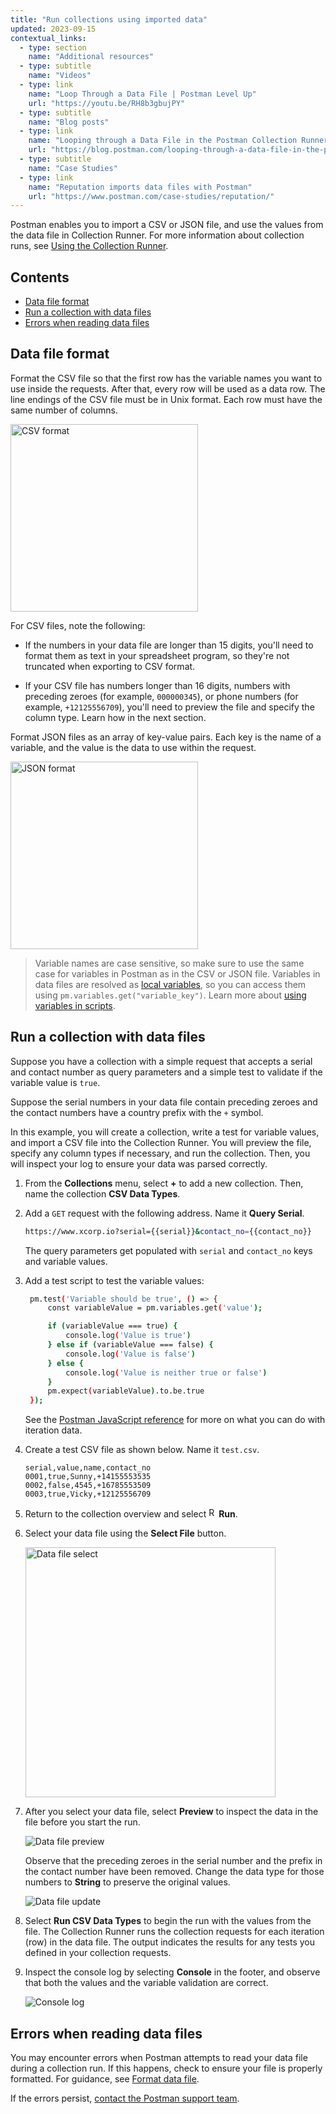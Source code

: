 ```yaml
---
title: "Run collections using imported data"
updated: 2023-09-15
contextual_links:
  - type: section
    name: "Additional resources"
  - type: subtitle
    name: "Videos"
  - type: link
    name: "Loop Through a Data File | Postman Level Up"
    url: "https://youtu.be/RH8b3gbujPY"
  - type: subtitle
    name: "Blog posts"
  - type: link
    name: "Looping through a Data File in the Postman Collection Runner"
    url: "https://blog.postman.com/looping-through-a-data-file-in-the-postman-collection-runner/"
  - type: subtitle
    name: "Case Studies"
  - type: link
    name: "Reputation imports data files with Postman"
    url: "https://www.postman.com/case-studies/reputation/"
---
```


Postman enables you to import a CSV or JSON file, and use the values from the data file in Collection Runner. For more information about collection runs, see [Using the Collection Runner](/docs/collections/running-collections/intro-to-collection-runs/).

## Contents

* [Data file format](#data-file-format)
* [Run a collection with data files](#run-a-collection-with-data-files)
* [Errors when reading data files](#errors-when-reading-data-files)

## Data file format

Format the CSV file so that the first row has the variable names you want to use inside the requests. After that, every row will be used as a data row. The line endings of the CSV file must be in Unix format. Each row must have the same number of columns.

<img alt="CSV format" src="https://assets.postman.com/postman-docs/v10/ramen-csv-screenshot.jpg" width="300px"/>

For CSV files, note the following:

* If the numbers in your data file are longer than 15 digits, you'll need to format them as text in your spreadsheet program, so they're not truncated when exporting to CSV format.

* If your CSV file has numbers longer than 16 digits, numbers with preceding zeroes (for example, `000000345`), or phone numbers (for example, `+12125556709`), you'll need to preview the file and specify the column type. Learn how in the next section.

Format JSON files as an array of key-value pairs. Each key is the name of a variable, and the value is the data to use within the request.

<img alt="JSON format" src="https://assets.postman.com/postman-docs/v10/ramen-json-screenshot.jpg" width="300px"/>

> Variable names are case sensitive, so make sure to use the same case for variables in Postman as in the CSV or JSON file. Variables in data files are resolved as [local variables](/docs/sending-requests/variables/#variable-scopes), so you can access them using `pm.variables.get("variable_key")`. Learn more about [using variables in scripts](/docs/sending-requests/variables/#using-variables-in-scripts).

## Run a collection with data files

Suppose you have a collection with a simple request that accepts a serial and contact number as query parameters and a simple test to validate if the variable value is `true`.

Suppose the serial numbers in your data file contain preceding zeroes and the contact numbers have a country prefix with the `+` symbol.

In this example, you will create a collection, write a test for variable values, and import a CSV file into the Collection Runner. You will preview the file, specify any column types if necessary, and run the collection. Then, you will inspect your log to ensure your data was parsed correctly.

1. From the **Collections** menu, select **+** to add a new collection. Then, name the collection **CSV Data Types**.
1. Add a `GET` request with the following address. Name it **Query Serial**.

   ```bash
   https://www.xcorp.io?serial={{serial}}&contact_no={{contact_no}}
   ```

   The query parameters get populated with `serial` and `contact_no` keys and variable values.
1. Add a test script to test the variable values:

   ```bash
    pm.test('Variable should be true', () => {
        const variableValue = pm.variables.get('value');

        if (variableValue === true) {
            console.log('Value is true')
        } else if (variableValue === false) {
            console.log('Value is false')
        } else {
            console.log('Value is neither true or false')
        }
        pm.expect(variableValue).to.be.true
    });
   ```

   See the [Postman JavaScript reference](/docs/writing-scripts/script-references/postman-sandbox-api-reference/#using-data-variables-in-scripts) for more on what you can do with iteration data.

1. Create a test CSV file as shown below. Name it `test.csv`.

   ```csv
   serial,value,name,contact_no
   0001,true,Sunny,+14155553535
   0002,false,4545,+16785553509
   0003,true,Vicky,+12125556709
   ```

1. Return to the collection overview and select <img alt="Runner icon" src="https://assets.postman.com/postman-docs/icon-runner-v9.jpg#icon" width="16px">__Run__.
1. Select your data file using the __Select File__ button.

    <img alt="Data file select" src="https://assets.postman.com/postman-docs/v10/select-data-file-v10.17.jpg" width="400px"/>

1. After you select your data file, select **Preview** to inspect the data in the file before you start the run.

    ![Data file preview](https://assets.postman.com/postman-docs/v10/csv-data-picker-before-v10.17.jpg)

    Observe that the preceding zeroes in the serial number and the prefix in the contact number have been removed. Change the data type for those numbers to **String** to preserve the original values.

    ![Data file update](https://assets.postman.com/postman-docs/v10/csv-data-picker-after-v10.17.jpg)

1. Select __Run CSV Data Types__ to begin the run with the values from the file. The Collection Runner runs the collection requests for each iteration (row) in the data file. The output indicates the results for any tests you defined in your collection requests.

1. Inspect the console log by selecting **Console** in the footer, and observe that both the values and the variable validation are correct.

   ![Console log](https://assets.postman.com/postman-docs/v10/csv-console-log-v10.17.jpg)

## Errors when reading data files

You may encounter errors when Postman attempts to read your data file during a collection run. If this happens, check to ensure your file is properly formatted. For guidance, see [Format data file](#data-file-format).

If the errors persist, [contact the Postman support team](https://support.postman.com/hc/en-us).
